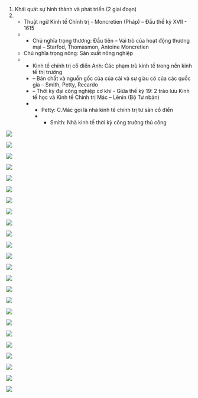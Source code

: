1. Khái quát sự hình thành và phát triển (2 giai đoạn)
2. - Thuật ngữ Kinh tế Chính trị - Moncretien (Pháp) – Đầu thế kỷ XVII - 1615
   -  - Chủ nghĩa trọng thương: Đầu tiên – Vai trò của hoạt động thương mại – Starfod, Thomasmon, Antoine Moncretien
   - Chủ nghĩa trọng nông: Sản xuất nông nghiệp
   - - Kinh tế chính trị cổ điển Anh: Các phạm trù kinh tế trong nền kinh tế thị trường
     - – Bản chất và nguồn gốc của của cải và sự giàu có của các quốc gia – Smith, Petty, Recardo
     - – Thời kỳ đại công nghiệp cơ khí - Giữa thế kỷ 19: 2 trào lưu Kinh tế học và Kinh tế Chính trị Mác – Lênin (Bộ Tư nbản)
     -  - Petty: C.Mác gọi là nhà kinh tế chính trị tư sản cổ điển
        -  - Smith: Nhà kinh tế thời kỳ công trường thủ công 

![](attachment/c177b0d9f66c9e67413367aa0c5e3800.png)

![](attachment/d4dd6b9983675768b804aa1916ed764d.png)

![](attachment/2d6e746a8aa00cde36c32af3e92e3c64.png)

![](attachment/96201c7884360430a6fa645e72eeec60.png)

![](attachment/c2edc5553fcd807e07a45887dc423a7e.png)

![](attachment/5db5e3ebeecc4e221b7e730a8379058b.png)

![](attachment/a6c4f27d839f72e9d0bd0b2b11305c12.png)

![](attachment/360fc3fb9ea66db056a3901f095d607a.png)

![](attachment/17cac9b4c0ba7a681b28d5a248eda901.png)

![](attachment/59610785af06cbae6cdb2a05784cc42a.png)

![](attachment/853701c731076bc52dbace3c8601a19f.png)

![](attachment/3e9e4c149d2a2b4ef5ffc4dfdee04918.png)

![](attachment/44b7c718a3b15c592bf038022d130350.png)

![](attachment/50c05a6671d6c7499aa2d9290846f4ea.png)

![](attachment/40bdfa7a23ec9cedf024aa291e637f82.png)

![](attachment/47a6ffd287f2ad8d641b661be3e0d7a8.png)

![](attachment/81bed5f94cc353c0f0e846c1a704da87.png)

![](attachment/7d9e27191dbe26cc262e54add8cbed13.png)

![](attachment/a4c4093c33b27ecea766a392237f5f3a.png)

![](attachment/6f7d071216adca33313967c54a06ca4b.png)

![](attachment/0de655fa6b80a7802a614da35ad2fcc1.png)

![](attachment/9db9f4c6a5cf93ea115e434824efbc68.png)

![](attachment/a6c03583e5881f560d0748b0b2277890.png)

![](attachment/62080eda8a532fa2b8665291d44f9894.png)
